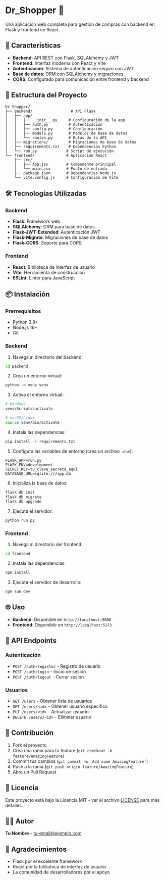 # Dr_Shopper 🛒

Una aplicación web completa para gestión de compras con backend en Flask y frontend en React.

## 🚀 Características

- **Backend**: API REST con Flask, SQLAlchemy y JWT
- **Frontend**: Interfaz moderna con React y Vite
- **Autenticación**: Sistema de autenticación seguro con JWT
- **Base de datos**: ORM con SQLAlchemy y migraciones
- **CORS**: Configurado para comunicación entre frontend y backend

## 📁 Estructura del Proyecto

```
Dr_Shopper/
├── Backend/                 # API Flask
│   ├── app/
│   │   ├── __init__.py     # Configuración de la app
│   │   ├── auth.py         # Autenticación
│   │   ├── config.py       # Configuración
│   │   ├── models.py       # Modelos de base de datos
│   │   └── routes.py       # Rutas de la API
│   ├── migrations/         # Migraciones de base de datos
│   ├── requirements.txt    # Dependencias Python
│   └── run.py             # Script de ejecución
└── frontend/              # Aplicación React
    ├── src/
    │   ├── App.jsx        # Componente principal
    │   └── main.jsx       # Punto de entrada
    ├── package.json       # Dependencias Node.js
    └── vite.config.js     # Configuración de Vite
```

## 🛠️ Tecnologías Utilizadas

### Backend
- **Flask**: Framework web
- **SQLAlchemy**: ORM para base de datos
- **Flask-JWT-Extended**: Autenticación JWT
- **Flask-Migrate**: Migraciones de base de datos
- **Flask-CORS**: Soporte para CORS

### Frontend
- **React**: Biblioteca de interfaz de usuario
- **Vite**: Herramienta de construcción
- **ESLint**: Linter para JavaScript

## 📦 Instalación

### Prerrequisitos
- Python 3.8+
- Node.js 16+
- Git

### Backend

1. Navega al directorio del backend:
```bash
cd Backend
```

2. Crea un entorno virtual:
```bash
python -m venv venv
```

3. Activa el entorno virtual:
```bash
# Windows
venv\Scripts\activate

# macOS/Linux
source venv/bin/activate
```

4. Instala las dependencias:
```bash
pip install -r requirements.txt
```

5. Configura las variables de entorno (crea un archivo `.env`):
```env
FLASK_APP=run.py
FLASK_ENV=development
SECRET_KEY=tu_clave_secreta_aqui
DATABASE_URL=sqlite:///app.db
```

6. Inicializa la base de datos:
```bash
flask db init
flask db migrate
flask db upgrade
```

7. Ejecuta el servidor:
```bash
python run.py
```

### Frontend

1. Navega al directorio del frontend:
```bash
cd frontend
```

2. Instala las dependencias:
```bash
npm install
```

3. Ejecuta el servidor de desarrollo:
```bash
npm run dev
```

## 🌐 Uso

- **Backend**: Disponible en `http://localhost:5000`
- **Frontend**: Disponible en `http://localhost:5173`

## 📝 API Endpoints

### Autenticación
- `POST /auth/register` - Registro de usuario
- `POST /auth/login` - Inicio de sesión
- `POST /auth/logout` - Cerrar sesión

### Usuarios
- `GET /users` - Obtener lista de usuarios
- `GET /users/<id>` - Obtener usuario específico
- `PUT /users/<id>` - Actualizar usuario
- `DELETE /users/<id>` - Eliminar usuario

## 🤝 Contribución

1. Fork el proyecto
2. Crea una rama para tu feature (`git checkout -b feature/AmazingFeature`)
3. Commit tus cambios (`git commit -m 'Add some AmazingFeature'`)
4. Push a la rama (`git push origin feature/AmazingFeature`)
5. Abre un Pull Request

## 📄 Licencia

Este proyecto está bajo la Licencia MIT - ver el archivo [LICENSE](LICENSE) para más detalles.

## 👨‍💻 Autor

**Tu Nombre** - [tu-email@ejemplo.com](mailto:tu-email@ejemplo.com)

## 🙏 Agradecimientos

- Flask por el excelente framework
- React por la biblioteca de interfaz de usuario
- La comunidad de desarrolladores por el apoyo 